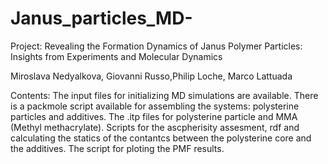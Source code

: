 # Janus_particles_MD-
Project: Revealing the Formation Dynamics of Janus Polymer Particles: Insights from Experiments and Molecular Dynamics

Miroslava Nedyalkova, Giovanni Russo,Philip Loche, Marco Lattuada

Contents:
The input files for initializing MD simulations are available. There is a packmole script available for assembling the systems: polysterine particles and additives. 
The .itp files for polysterine particle and MMA (Methyl methacrylate). 
Scripts for the ascpherisity assesment, rdf and calculating the statics of the contantcs between the polysterine core and the additives. 
The script for ploting the PMF results. 
